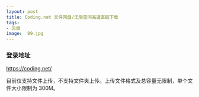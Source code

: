 ```yaml
---
layout: post
title: Coding.net 文件网盘/无限空间高速直链下载
tags:
- 云盘
image:  09.jpg
---
```




### 登录地址<br>
https://coding.net/

目前仅支持文件上传，不支持文件夹上传。上传文件格式及总容量无限制，单个文件大小限制为 300M。